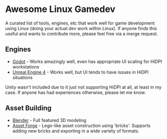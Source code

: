 # Awesome Linux Gamedev

A curated list of tools, engines, etc that work well for game development using Linux (doing your actual dev work within Linux).  If anyone finds this useful and wants to contribute more, please feel free via a merge request.

## Engines
* [Godot](https://godotengine.org/) - Works amazingly well, even has appropriate UI scaling for HiDPI workstations
* [Unreal Engine 4](https://www.unrealengine.com/en-US/) - Works well, but UI tends to have issues in HiDPI situations

Unity wasn't included due to it just not supporting HiDPI at all, at least in my case.  If anyone has had experiences otherwise, please let me know.

## Asset Building
* [Blender](https://www.blender.org/) - Full featured 3D modeling
* [Asset Forge](https://assetforge.io/) - Lego-like asset construction using 'bricks'.  Supports adding new bricks and exporting in a wide variety of formats.
